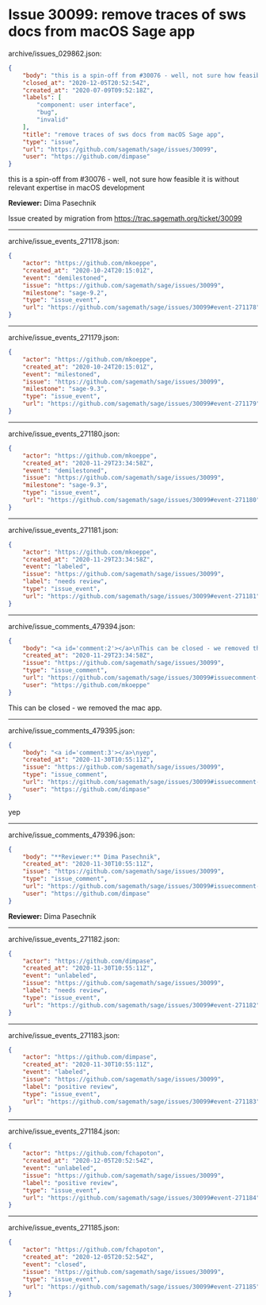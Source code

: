 # Issue 30099: remove traces of sws docs from macOS Sage app

archive/issues_029862.json:
```json
{
    "body": "this is a spin-off from #30076 - well, not sure how feasible it is without relevant expertise in macOS development\n\n**Reviewer:** Dima Pasechnik\n\nIssue created by migration from https://trac.sagemath.org/ticket/30099\n\n",
    "closed_at": "2020-12-05T20:52:54Z",
    "created_at": "2020-07-09T09:52:18Z",
    "labels": [
        "component: user interface",
        "bug",
        "invalid"
    ],
    "title": "remove traces of sws docs from macOS Sage app",
    "type": "issue",
    "url": "https://github.com/sagemath/sage/issues/30099",
    "user": "https://github.com/dimpase"
}
```
this is a spin-off from #30076 - well, not sure how feasible it is without relevant expertise in macOS development

**Reviewer:** Dima Pasechnik

Issue created by migration from https://trac.sagemath.org/ticket/30099





---

archive/issue_events_271178.json:
```json
{
    "actor": "https://github.com/mkoeppe",
    "created_at": "2020-10-24T20:15:01Z",
    "event": "demilestoned",
    "issue": "https://github.com/sagemath/sage/issues/30099",
    "milestone": "sage-9.2",
    "type": "issue_event",
    "url": "https://github.com/sagemath/sage/issues/30099#event-271178"
}
```



---

archive/issue_events_271179.json:
```json
{
    "actor": "https://github.com/mkoeppe",
    "created_at": "2020-10-24T20:15:01Z",
    "event": "milestoned",
    "issue": "https://github.com/sagemath/sage/issues/30099",
    "milestone": "sage-9.3",
    "type": "issue_event",
    "url": "https://github.com/sagemath/sage/issues/30099#event-271179"
}
```



---

archive/issue_events_271180.json:
```json
{
    "actor": "https://github.com/mkoeppe",
    "created_at": "2020-11-29T23:34:58Z",
    "event": "demilestoned",
    "issue": "https://github.com/sagemath/sage/issues/30099",
    "milestone": "sage-9.3",
    "type": "issue_event",
    "url": "https://github.com/sagemath/sage/issues/30099#event-271180"
}
```



---

archive/issue_events_271181.json:
```json
{
    "actor": "https://github.com/mkoeppe",
    "created_at": "2020-11-29T23:34:58Z",
    "event": "labeled",
    "issue": "https://github.com/sagemath/sage/issues/30099",
    "label": "needs review",
    "type": "issue_event",
    "url": "https://github.com/sagemath/sage/issues/30099#event-271181"
}
```



---

archive/issue_comments_479394.json:
```json
{
    "body": "<a id='comment:2'></a>\nThis can be closed - we removed the mac app.",
    "created_at": "2020-11-29T23:34:58Z",
    "issue": "https://github.com/sagemath/sage/issues/30099",
    "type": "issue_comment",
    "url": "https://github.com/sagemath/sage/issues/30099#issuecomment-479394",
    "user": "https://github.com/mkoeppe"
}
```

<a id='comment:2'></a>
This can be closed - we removed the mac app.



---

archive/issue_comments_479395.json:
```json
{
    "body": "<a id='comment:3'></a>\nyep",
    "created_at": "2020-11-30T10:55:11Z",
    "issue": "https://github.com/sagemath/sage/issues/30099",
    "type": "issue_comment",
    "url": "https://github.com/sagemath/sage/issues/30099#issuecomment-479395",
    "user": "https://github.com/dimpase"
}
```

<a id='comment:3'></a>
yep



---

archive/issue_comments_479396.json:
```json
{
    "body": "**Reviewer:** Dima Pasechnik",
    "created_at": "2020-11-30T10:55:11Z",
    "issue": "https://github.com/sagemath/sage/issues/30099",
    "type": "issue_comment",
    "url": "https://github.com/sagemath/sage/issues/30099#issuecomment-479396",
    "user": "https://github.com/dimpase"
}
```

**Reviewer:** Dima Pasechnik



---

archive/issue_events_271182.json:
```json
{
    "actor": "https://github.com/dimpase",
    "created_at": "2020-11-30T10:55:11Z",
    "event": "unlabeled",
    "issue": "https://github.com/sagemath/sage/issues/30099",
    "label": "needs review",
    "type": "issue_event",
    "url": "https://github.com/sagemath/sage/issues/30099#event-271182"
}
```



---

archive/issue_events_271183.json:
```json
{
    "actor": "https://github.com/dimpase",
    "created_at": "2020-11-30T10:55:11Z",
    "event": "labeled",
    "issue": "https://github.com/sagemath/sage/issues/30099",
    "label": "positive review",
    "type": "issue_event",
    "url": "https://github.com/sagemath/sage/issues/30099#event-271183"
}
```



---

archive/issue_events_271184.json:
```json
{
    "actor": "https://github.com/fchapoton",
    "created_at": "2020-12-05T20:52:54Z",
    "event": "unlabeled",
    "issue": "https://github.com/sagemath/sage/issues/30099",
    "label": "positive review",
    "type": "issue_event",
    "url": "https://github.com/sagemath/sage/issues/30099#event-271184"
}
```



---

archive/issue_events_271185.json:
```json
{
    "actor": "https://github.com/fchapoton",
    "created_at": "2020-12-05T20:52:54Z",
    "event": "closed",
    "issue": "https://github.com/sagemath/sage/issues/30099",
    "type": "issue_event",
    "url": "https://github.com/sagemath/sage/issues/30099#event-271185"
}
```
